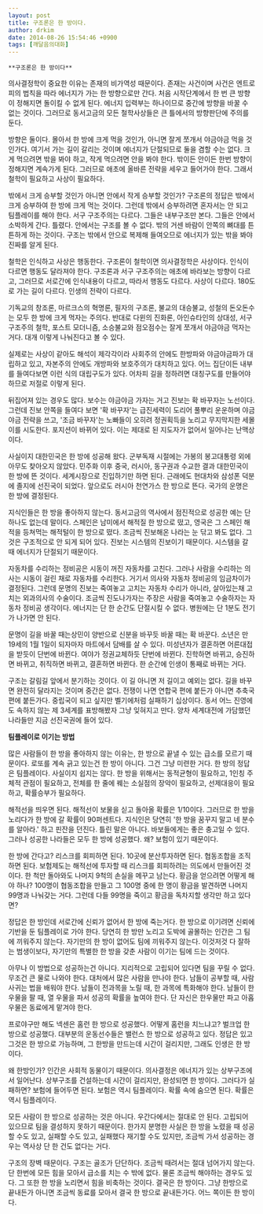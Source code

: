 ```yaml
---
layout: post
title: 구조론은 한 방이다.
author: drkim
date: 2014-08-26 15:54:46 +0900
tags: [깨달음의대화]
---
```

 
    **구조론은 한 방이다**

  


의사결정학이 중요한 이유는 존재의 비가역성 때문이다. 존재는 사건이며 사건은 엔트로피의 법칙을 따라 에너지가 가는 한 방향으로만 간다. 처음 시작단계에서 한 번 큰 방향이 정해지면 돌이킬 수 없게 된다. 에너지 입력부는 하나이므로 중간에 방향을 바꿀 수 없는 것이다. 그러므로 동서고금의 모든 철학사상들은 큰 틀에서의 방향판단에 주의를 둔다. 

  


방향은 둘이다. 몰아서 한 방에 크게 먹을 것인가, 아니면 잘게 쪼개서 야금야금 먹을 것인가다. 여기서 가는 길이 갈리는 것이며 에너지가 단절되므로 둘을 겸할 수는 없다. 크게 먹으려면 밖을 봐야 하고, 작게 먹으려면 안을 봐야 한다. 밖이든 안이든 한번 방향이 정해지면 계속가게 된다. 그러므로 애초에 올바른 전략을 세우고 들어가야 한다. 그래서 철학이 필요하고 사상이 필요하다. 

  


밖에서 크게 승부할 것인가 아니면 안에서 작게 승부할 것인가? 구조론의 정답은 밖에서 크게 승부하여 한 방에 크게 먹는 것이다. 그런데 밖에서 승부하려면 혼자서는 안 되고 팀플레이를 해야 한다. 서구 구조주의는 다르다. 그들은 내부구조만 본다. 그들은 안에서 소박하게 간다. 틀렸다. 안에서는 구조를 볼 수 없다. 밖의 거센 바람이 안쪽의 뼈대를 튼튼하게 하는 것이다. 구조는 밖에서 안으로 복제해 들여오므로 에너지가 있는 밖을 봐야 진짜를 알게 된다. 

  


철학은 인식하고 사상은 행동한다. 구조론이 철학이면 의사결정학은 사상이다. 인식이 다르면 행동도 달라져야 한다. 구조론과 서구 구조주의는 애초에 바라보는 방향이 다르고, 그러므로 서로간에 인식내용이 다르고, 따라서 행동도 다르다. 사상이 다르다. 180도로 가는 길이 다르다. 인생의 전략이 다르다. 

  


기독교의 창조론, 마르크스의 혁명론, 필자의 구조론, 불교의 대승불교, 성철의 돈오돈수는 모두 한 방에 크게 먹자는 주의다. 반대로 다윈의 진화론, 아인슈타인의 상대성, 서구 구조주의 철학, 포스트 모더니즘, 소승불교와 점오점수는 잘게 쪼개서 야금야금 먹자는 거다. 대개 이렇게 나눠진다고 볼 수 있다. 

  


실제로는 사상이 같아도 해석이 제각각이라 사회주의 안에도 한방파와 야금야금파가 대립하고 있고, 자본주의 안에도 개방파와 보호주의가 대치하고 있다. 어느 집단이든 내부를 들여다보면 이런 식의 대립구도가 있다. 어차피 길을 정하려면 대칭구도를 만들어야 하므로 저절로 이렇게 된다. 

  


뒤집어져 있는 경우도 많다. 보수는 야금야금 가자는 거고 진보는 확 바꾸자는 노선이다. 그런데 진보 안쪽을 들여다 보면 '확 바꾸자'는 급진세력이 도리어 풀뿌리 운운하며 야금야금 전략을 쓰고, '조금 바꾸자'는 노빠들이 오히려 정권획득을 노리고 무지막지한 세몰이를 시도한다. 포지션이 바뀌어 있다. 이는 제대로 된 지도자가 없어서 일어나는 난맥상이다. 

  


사실이지 대한민국은 한 방에 성공해 왔다. 군부독재 시절에는 가봉의 봉고대통령 외에 아무도 찾아오지 않았다. 민주화 이후 중국, 러시아, 동구권과 수교한 결과 대한민국이 한 방에 뜬 것이다. 세계시장으로 진입하기만 하면 된다. 근래에도 현대차와 삼성폰 덕분에 졸지에 선진국이 되었다. 앞으로도 러시아 천연가스 한 방으로 뜬다. 국가의 운명은 한 방에 결정된다. 

  


지식인들은 한 방을 좋아하지 않는다. 동서고금의 역사에서 점진적으로 성공한 예는 단 하나도 없는데 말이다. 스페인은 남미에서 해적질 한 방으로 떴고, 영국은 그 스페인 해적을 등쳐먹는 해적털이 한 방으로 떴다. 조금씩 진보해온 나라는 눈 닦고 봐도 없다. 그것은 구조적으로 안 되게 되어 있다. 진보는 시스템의 진보이기 때문이다. 시스템을 갈 때 에너지가 단절되기 때문이다.

  


자동차를 수리하는 정비공은 시동이 꺼진 자동차를 고친다. 그러나 사람을 수리하는 의사는 시동이 걸린 채로 자동차를 수리한다. 거기서 의사와 자동차 정비공의 임금차이가 결정된다. 그런데 문명의 진보는 죽여놓고 고치는 자동차 수리가 아니라, 살아있는채 고치는 외과의사의 수술이다. 조금씩 진도나가자는 주장은 사람을 죽여놓고 수술하자는 자동차 정비공 생각이다. 에너지는 단 한 순간도 단절시킬 수 없다. 병원에는 단 1분도 전기가 나가면 안 된다.   


  


문명이 길을 바꿀 때는상민이 양반으로 신분을 바꾸듯 바꿀 때는 확 바꾼다. 소년은 만 19세의 1월 1일이 되자마자 마트에서 담배를 살 수 있다. 미성년자가 결혼하면 어른대접을 받듯이 단번에 바뀐다. 여야가 정권교체하듯 단번에 바뀐다. 진학하면 바뀌고, 승진하면 바뀌고, 취직하면 바뀌고, 결혼하면 바뀐다. 한 순간에 인생이 통째로 바뀌는 거다.   


구조는 갈림길 앞에서 분기하는 것이다. 이 길 아니면 저 길이고 예외는 없다. 길을 바꾸면 완전히 달라지는 것이며 중간은 없다. 전쟁이 나면 연합국 편에 붙든가 아니면 추축국 편에 붙든가다. 중립국이 되고 싶지만 벨기에처럼 실패하기 십상이다. 동서 어느 진영에도 속하지 않는 제 3세계를 표방해봤자 그냥 잊혀지고 만다. 양차 세계대전에 가담했던 나라들만 지금 선진국권에 들어 있다. 

  


**팀플레이로 이기는 방법**

  


많은 사람들이 한 방을 좋아하지 않는 이유는, 한 방으로 끝낼 수 있는 급소를 모르기 때문이다. 로또를 계속 긁고 있는건 한 방이 아니다. 그건 그냥 미련한 거다. 한 방의 정답은 팀플레이다. 사실이지 쉽지는 않다. 한 방을 위해서는 동적균형이 필요하고, 1인칭 주체적 관점이 필요하고, 전체를 한 줄에 꿰는 소실점의 장악이 필요하고, 선제대응이 필요하고, 확률승부가 필요하다. 

  


해적선을 띄우면 된다. 해적선이 보물을 싣고 돌아올 확률은 1/10이다. 그러므로 한 방을 노리다가 한 방에 갈 확률이 90퍼센트다. 지식인은 당연히 '한 방을 꿈꾸지 말고 네 분수를 알아라.' 하고 핀잔을 던진다. 틀린 말은 아니다. 바보들에게는 좋은 충고일 수 있다. 그러나 성공한 나라들은 모두 한 방에 성공했다. 왜? 보험이 있기 때문이다. 

  


한 방에 간다고? 리스크를 회피하면 된다. 10곳에 분산투자하면 된다. 협동조합을 조직하면 된다. 보험제도는 해적선에 투자할 때 리스크를 회피하려는 의도에서 만들어진 것이다. 한 척만 돌아와도 나머지 9척의 손실을 메꾸고 남는다. 황금을 얻으려면 어떻게 해야 하나? 100명이 협동조합을 만들고 그 100명 중에 한 명이 황금을 발견하면 나머지 99명과 나눠갖는 거다. 그런데 다들 99명을 죽이고 황금을 독차지할 생각만 하고 있다면? 

  


정답은 한 방인데 서로간에 신뢰가 없어서 한 방에 죽는거다. 한 방으로 이기려면 신뢰에 기반을 둔 팀플레이로 가야 한다. 당연히 한 방만 노리고 도박에 골몰하는 인간은 그 팀에 끼워주지 않는다. 자기만의 한 방이 없어도 팀에 끼워주지 않는다. 이것저것 다 잘하는 범생이보다, 자기만의 특별한 한 방을 갖춘 사람이 이기는 팀에 드는 것이다. 

  


아무나 이 방법으로 성공하는건 아니다. 지리적으로 고립되어 있다면 팀을 꾸릴 수 없다. 무조건 큰 물로 나와야 한다. 대처에서 많은 사람을 만나야 한다. 남들이 공부할 때, 사람 사귀는 법을 배워야 한다. 남들이 전과목을 노릴 때, 한 과목에 특화해야 한다. 남들이 한우물을 팔 때, 열 우물을 파서 성공의 확률을 높여야 한다. 단 자신은 한우물만 파고 아홉우물은 동료에게 맡겨야 한다. 

  


프로야구만 해도 넥센은 홈런 한 방으로 성공했다. 어떻게 홈런을 치느냐고? 벌크업 한 방으로 성공했다. 대부분의 운동선수들은 밸런스 한 방으로 성공하고 있다. 정답은 있고 그것은 한 방으로 가능하며, 그 한방을 만드는데 시간이 걸리지만, 그래도 인생은 한 방이다. 

  


왜 한방인가? 인간은 사회적 동물이기 때문이다. 의사결정은 에너지가 있는 상부구조에서 일어난다. 상부구조를 건설하는데 시간이 걸리지만, 완성되면 한 방이다. 그러다가 실패하면? 보험에 들어두면 된다. 보험은 역시 팀플레이다. 확률 속에 숨으면 된다. 확률은 역시 팀플레이다. 

  


모든 사람이 한 방으로 성공하는 것은 아니다. 우간다에서는 절대로 안 된다. 고립되어 있으므로 팀을 결성하지 못하기 때문이다. 한가지 분명한 사실은 한 방을 노렸을 때 성공할 수도 있고, 실패할 수도 있고, 실패했다 재기할 수도 있지만, 조금씩 가서 성공하는 경우는 역사상 단 한 건도 없다는 거다.

  


구조의 장벽 때문이다. 구조는 골조가 단단하다. 조금씩 때려서는 절대 넘어가지 않는다. 단 한번에 모든 힘을 모아서 급소를 치는 수 밖에 없다. 물론 조금씩 해야하는 경우도 있다. 그 또한 한 방을 노리면서 힘을 비축하는 것이다. 결국은 한 방이다. 그냥 한방으로 끝내든가 아니면 조금씩 동료를 모아서 결국 한 방으로 끝내든가다. 어느 쪽이든 한 방이다.